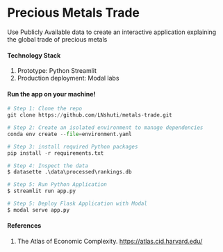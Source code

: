 # Precious Metals Trade
Use Publicly Available data to create an interactive application explaining the global trade of precious metals

#### Technology Stack 
1. Prototype: Python Streamlit
2. Production deployment: Modal labs

#### Run the app on your machine!

```python
# Step 1: Clone the repo
git clone https://github.com/LNshuti/metals-trade.git
```

```python
# Step 2: Create an isolated environment to manage dependencies
conda env create --file=environment.yaml

# Step 3: install required Python packages
pip install -r requirements.txt
```

```python
# Step 4: Inspect the data
$ datasette .\data\processed\rankings.db
```

```python
# Step 5: Run Python Application
$ streamlit run app.py
```

```python
# Step 5: Deploy Flask Application with Modal 
$ modal serve app.py
```

#### References 
1. The Atlas of Economic Complexity. https://atlas.cid.harvard.edu/
